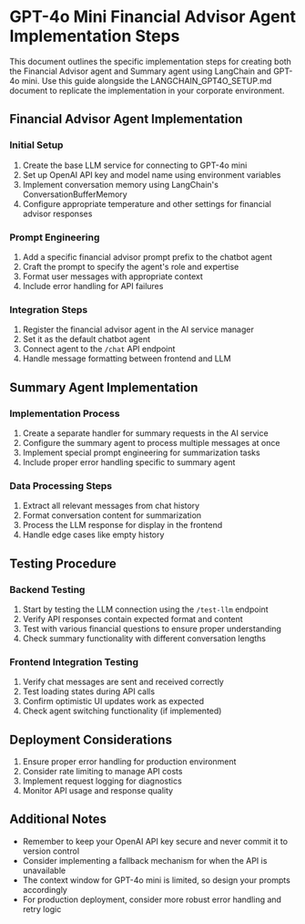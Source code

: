 # GPT-4o Mini Financial Advisor Agent Implementation Steps

This document outlines the specific implementation steps for creating both the Financial Advisor agent and Summary agent using LangChain and GPT-4o mini. Use this guide alongside the LANGCHAIN_GPT4O_SETUP.md document to replicate the implementation in your corporate environment.

## Financial Advisor Agent Implementation

### Initial Setup
1. Create the base LLM service for connecting to GPT-4o mini
2. Set up OpenAI API key and model name using environment variables
3. Implement conversation memory using LangChain's ConversationBufferMemory
4. Configure appropriate temperature and other settings for financial advisor responses

### Prompt Engineering
1. Add a specific financial advisor prompt prefix to the chatbot agent
2. Craft the prompt to specify the agent's role and expertise
3. Format user messages with appropriate context
4. Include error handling for API failures

### Integration Steps
1. Register the financial advisor agent in the AI service manager
2. Set it as the default chatbot agent
3. Connect agent to the `/chat` API endpoint 
4. Handle message formatting between frontend and LLM

## Summary Agent Implementation

### Implementation Process
1. Create a separate handler for summary requests in the AI service
2. Configure the summary agent to process multiple messages at once
3. Implement special prompt engineering for summarization tasks
4. Include proper error handling specific to summary agent

### Data Processing Steps
1. Extract all relevant messages from chat history
2. Format conversation content for summarization
3. Process the LLM response for display in the frontend
4. Handle edge cases like empty history

## Testing Procedure

### Backend Testing
1. Start by testing the LLM connection using the `/test-llm` endpoint
2. Verify API responses contain expected format and content
3. Test with various financial questions to ensure proper understanding
4. Check summary functionality with different conversation lengths

### Frontend Integration Testing
1. Verify chat messages are sent and received correctly
2. Test loading states during API calls
3. Confirm optimistic UI updates work as expected
4. Check agent switching functionality (if implemented)

## Deployment Considerations

1. Ensure proper error handling for production environment
2. Consider rate limiting to manage API costs
3. Implement request logging for diagnostics
4. Monitor API usage and response quality

## Additional Notes

- Remember to keep your OpenAI API key secure and never commit it to version control
- Consider implementing a fallback mechanism for when the API is unavailable
- The context window for GPT-4o mini is limited, so design your prompts accordingly
- For production deployment, consider more robust error handling and retry logic
